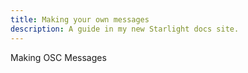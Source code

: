 ```yaml
---
title: Making your own messages
description: A guide in my new Starlight docs site.
---
```


Making OSC Messages
